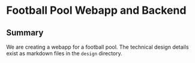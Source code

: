 # Football Pool Webapp and Backend

## Summary

We are creating a webapp for a football pool.  The technical design details exist as markdown files in the `design` directory.
